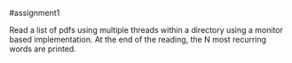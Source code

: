 #assignment1

Read a list of pdfs using multiple threads within a directory using a monitor based implementation.
At the end of the reading, the N most recurring words are printed.
